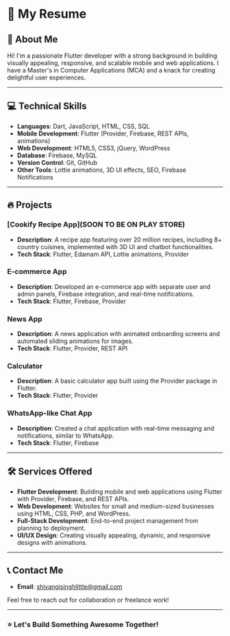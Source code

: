 # 📝 My Resume

## 👋 About Me
Hi! I'm a passionate Flutter developer with a strong background in building visually appealing, responsive, and scalable mobile and web applications. I have a Master's in Computer Applications (MCA) and a knack for creating delightful user experiences.

---

## 💻 Technical Skills
- **Languages**: Dart, JavaScript, HTML, CSS, SQL
- **Mobile Development**: Flutter (Provider, Firebase, REST APIs, animations)
- **Web Development**: HTML5, CSS3, jQuery, WordPress
- **Database**: Firebase, MySQL
- **Version Control**: Git, GitHub
- **Other Tools**: Lottie animations, 3D UI effects, SEO, Firebase Notifications

---

## 🔥 Projects

### [Cookify Recipe App](SOON TO BE ON PLAY STORE)
- **Description**: A recipe app featuring over 20 million recipes, including 8+ country cuisines, implemented with 3D UI and chatbot functionalities.
- **Tech Stack**: Flutter, Edamam API, Lottie animations, Provider

### E-commerce App
- **Description**: Developed an e-commerce app with separate user and admin panels, Firebase integration, and real-time notifications.
- **Tech Stack**: Flutter, Firebase, Provider

### News App
- **Description**: A news application with animated onboarding screens and automated sliding animations for images.
- **Tech Stack**: Flutter, Provider, REST API

### Calculator
- **Description**: A basic calculator app built using the Provider package in Flutter.
- **Tech Stack**: Flutter, Provider

### WhatsApp-like Chat App
- **Description**: Created a chat application with real-time messaging and notifications, similar to WhatsApp.
- **Tech Stack**: Flutter, Firebase

---

## 🛠️ Services Offered
- **Flutter Development**: Building mobile and web applications using Flutter with Provider, Firebase, and REST APIs.
- **Web Development**: Websites for small and medium-sized businesses using HTML, CSS, PHP, and WordPress.
- **Full-Stack Development**: End-to-end project management from planning to deployment.
- **UI/UX Design**: Creating visually appealing, dynamic, and responsive designs with animations.

---

## 📞 Contact Me
- **Email**: shivangisinghlittle@gmail.com

Feel free to reach out for collaboration or freelance work!

---

### ⭐ Let's Build Something Awesome Together!
